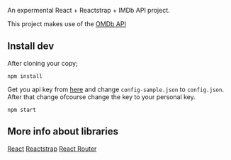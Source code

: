 An expermental React + Reactstrap + IMDb API project.

This project makes use of the [OMDb API](http://www.omdbapi.com/)

## Install dev

After cloning your copy;

`npm install`

Get you api key from [here](http://www.omdbapi.com/apikey.aspx) and change `config-sample.json` to `config.json`. After that change ofcourse change the key to your personal key.

`npm start`

## More info about libraries

[React](https://reactjs.org/)
[Reactstrap](http://reactstrap.github.io/)
[React Router](https://reacttraining.com/react-router/web/guides/quick-start)
